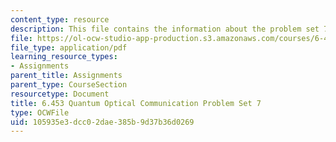 ```yaml
---
content_type: resource
description: This file contains the information about the problem set 7.
file: https://ol-ocw-studio-app-production.s3.amazonaws.com/courses/6-453-quantum-optical-communication-fall-2016/105935e3dcc02dae385b9d37b36d0269_MIT6_453F16_ps7.pdf
file_type: application/pdf
learning_resource_types:
- Assignments
parent_title: Assignments
parent_type: CourseSection
resourcetype: Document
title: 6.453 Quantum Optical Communication Problem Set 7
type: OCWFile
uid: 105935e3-dcc0-2dae-385b-9d37b36d0269
---
```

